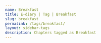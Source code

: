 ```yaml
---
name: Breakfast
title: E-diary | Tag | Breakfast
slug: breakfast
permalink: /tags/breakfast/
layout: sidebar-tags
description: Chapters tagged as Breakfast
---
```

